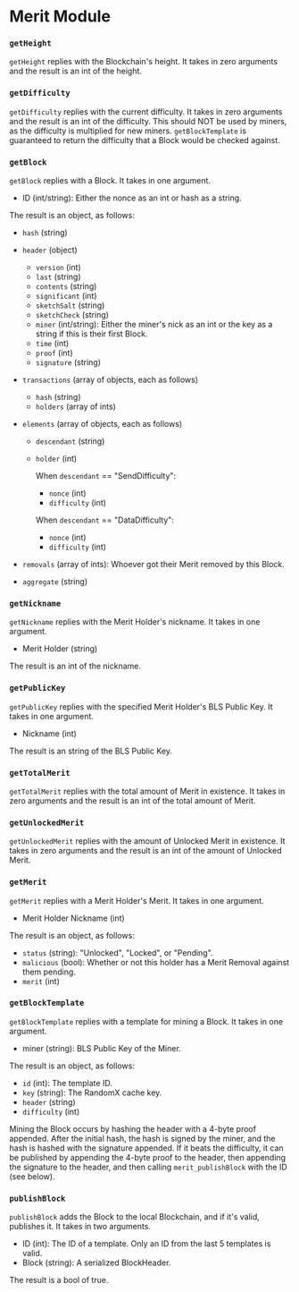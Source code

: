# Merit Module

### `getHeight`

`getHeight` replies with the Blockchain's height. It takes in zero arguments and the result is an int of the height.

### `getDifficulty`

`getDifficulty` replies with the current difficulty. It takes in zero arguments and the result is an int of the difficulty. This should NOT be used by miners, as the difficulty is multiplied for new miners. `getBlockTemplate` is guaranteed to return the difficulty that a Block would be checked against.

### `getBlock`

`getBlock` replies with a Block. It takes in one argument.
- ID (int/string): Either the nonce as an int or hash as a string.

The result is an object, as follows:
- `hash`   (string)
- `header` (object)
  - `version`   (int)
  - `last`      (string)
  - `contents`  (string)
  - `significant` (int)
  - `sketchSalt`  (string)
  - `sketchCheck`  (string)
  - `miner`     (int/string): Either the miner's nick as an int or the key as a string if this is their first Block.
  - `time`      (int)
  - `proof`     (int)
  - `signature` (string)

- `transactions` (array of objects, each as follows)
  - `hash`    (string)
  - `holders` (array of ints)

- `elements` (array of objects, each as follows)
  - `descendant` (string)
  - `holder`     (int)

    When `descendant` == "SendDifficulty":
    - `nonce`      (int)
    - `difficulty` (int)

    When `descendant` == "DataDifficulty":
    - `nonce`      (int)
    - `difficulty` (int)

- `removals` (array of ints): Whoever got their Merit removed by this Block.

- `aggregate` (string)

### `getNickname`

`getNickname` replies with the Merit Holder's nickname. It takes in one argument.
- Merit Holder (string)

The result is an int of the nickname.

### `getPublicKey`

`getPublicKey` replies with the specified Merit Holder's BLS Public Key. It takes in one argument.
- Nickname (int)

The result is an string of the BLS Public Key.

### `getTotalMerit`

`getTotalMerit` replies with the total amount of Merit in existence. It takes in zero arguments and the result is an int of the total amount of Merit.

### `getUnlockedMerit`

`getUnlockedMerit` replies with the amount of Unlocked Merit in existence. It takes in zero arguments and the result is an int of the amount of Unlocked Merit.

### `getMerit`

`getMerit` replies with a Merit Holder's Merit. It takes in one argument.
- Merit Holder Nickname (int)

The result is an object, as follows:
- `status`    (string): "Unlocked", "Locked", or "Pending".
- `malicious` (bool): Whether or not this holder has a Merit Removal against them pending.
- `merit`     (int)

### `getBlockTemplate`

`getBlockTemplate` replies with a template for mining a Block. It takes in one argument.
- miner (string): BLS Public Key of the Miner.

The result is an object, as follows:
- `id`         (int): The template ID.
- `key`        (string): The RandomX cache key.
- `header`     (string)
- `difficulty` (int)

Mining the Block occurs by hashing the header with a 4-byte proof appended. After the initial hash, the hash is signed by the miner, and the hash is hashed with the signature appended. If it beats the difficulty, it can be published by appending the 4-byte proof to the header, then appending the signature to the header, and then calling `merit_publishBlock` with the ID (see below).

### `publishBlock`

`publishBlock` adds the Block to the local Blockchain, and if it's valid, publishes it. It takes in two arguments.
- ID    (int): The ID of a template. Only an ID from the last 5 templates is valid.
- Block (string): A serialized BlockHeader.

The result is a bool of true.
